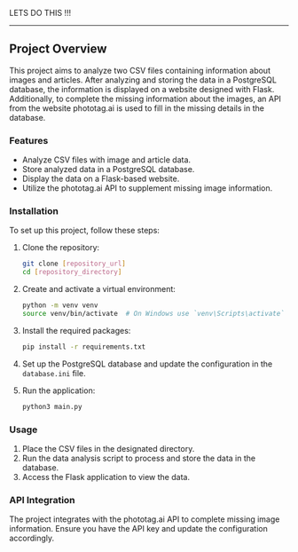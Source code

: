 LETS DO THIS !!!

---

## Project Overview

This project aims to analyze two CSV files containing information about images and articles. After analyzing and storing the data in a PostgreSQL database, the information is displayed on a website designed with Flask. Additionally, to complete the missing information about the images, an API from the website phototag.ai is used to fill in the missing details in the database.

### Features
- Analyze CSV files with image and article data.
- Store analyzed data in a PostgreSQL database.
- Display the data on a Flask-based website.
- Utilize the phototag.ai API to supplement missing image information.

### Installation
To set up this project, follow these steps:

1. Clone the repository:
    ```bash
    git clone [repository_url]
    cd [repository_directory]
    ```

2. Create and activate a virtual environment:
    ```bash
    python -m venv venv
    source venv/bin/activate  # On Windows use `venv\Scripts\activate`
    ```

3. Install the required packages:
    ```bash
    pip install -r requirements.txt
    ```

4. Set up the PostgreSQL database and update the configuration in the `database.ini` file.

5. Run the application:
    ```bash
    python3 main.py
    ```

### Usage
1. Place the CSV files in the designated directory.
2. Run the data analysis script to process and store the data in the database.
3. Access the Flask application to view the data.

### API Integration
The project integrates with the phototag.ai API to complete missing image information. Ensure you have the API key and update the configuration accordingly.
